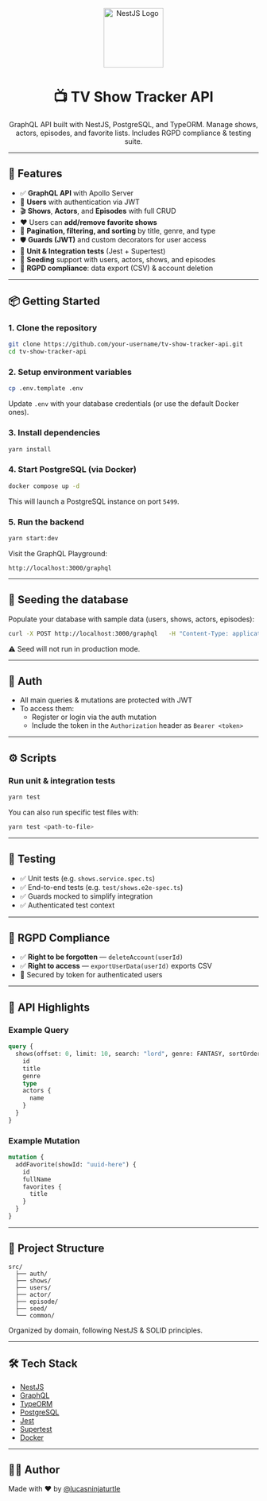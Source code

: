 <p align="center">
  <a href="https://nestjs.com/" target="_blank">
    <img src="https://nestjs.com/img/logo-small.svg" width="120" alt="NestJS Logo" />
  </a>
</p>

<h1 align="center">📺 TV Show Tracker API</h1>
<p align="center">GraphQL API built with NestJS, PostgreSQL, and TypeORM. Manage shows, actors, episodes, and favorite lists. Includes RGPD compliance & testing suite.</p>

---

## 🚀 Features

- ✅ **GraphQL API** with Apollo Server
- 👥 **Users** with authentication via JWT
- 🎬 **Shows**, **Actors**, and **Episodes** with full CRUD
- ❤️ Users can **add/remove favorite shows**
- 🔎 **Pagination, filtering, and sorting** by title, genre, and type
- 🛡️ **Guards (JWT)** and custom decorators for user access
- 🧪 **Unit & Integration tests** (Jest + Supertest)
- 🧹 **Seeding** support with users, actors, shows, and episodes
- 📄 **RGPD compliance**: data export (CSV) & account deletion

---

## 📦 Getting Started

### 1. Clone the repository

```bash
git clone https://github.com/your-username/tv-show-tracker-api.git
cd tv-show-tracker-api
```

### 2. Setup environment variables

```bash
cp .env.template .env
```

Update `.env` with your database credentials (or use the default Docker ones).

### 3. Install dependencies

```bash
yarn install
```

### 4. Start PostgreSQL (via Docker)

```bash
docker compose up -d
```

This will launch a PostgreSQL instance on port `5499`.

### 5. Run the backend

```bash
yarn start:dev
```

Visit the GraphQL Playground:

```
http://localhost:3000/graphql
```

---

## 🌱 Seeding the database

Populate your database with sample data (users, shows, actors, episodes):

```bash
curl -X POST http://localhost:3000/graphql   -H "Content-Type: application/json"   -d '{"query":"mutation { executeSeed }"}'
```

⚠️ Seed will not run in production mode.

---

## 🔐 Auth

- All main queries & mutations are protected with JWT
- To access them:
  - Register or login via the auth mutation
  - Include the token in the `Authorization` header as `Bearer <token>`

---

## ⚙️ Scripts

### Run unit & integration tests

```bash
yarn test
```

You can also run specific test files with:

```bash
yarn test <path-to-file>
```

---

## 🧪 Testing

- ✅ Unit tests (e.g. `shows.service.spec.ts`)
- ✅ End-to-end tests (e.g. `test/shows.e2e-spec.ts`)
- ✅ Guards mocked to simplify integration
- ✅ Authenticated test context

---

## 🔐 RGPD Compliance

- ✅ **Right to be forgotten** — `deleteAccount(userId)`
- ✅ **Right to access** — `exportUserData(userId)` exports CSV
- 🔐 Secured by token for authenticated users

---

## 🧭 API Highlights

### Example Query

```graphql
query {
  shows(offset: 0, limit: 10, search: "lord", genre: FANTASY, sortOrder: ASC) {
    id
    title
    genre
    type
    actors {
      name
    }
  }
}
```

### Example Mutation

```graphql
mutation {
  addFavorite(showId: "uuid-here") {
    id
    fullName
    favorites {
      title
    }
  }
}
```

---

## 📁 Project Structure

```
src/
  ├── auth/
  ├── shows/
  ├── users/
  ├── actor/
  ├── episode/
  ├── seed/
  └── common/
```

Organized by domain, following NestJS & SOLID principles.

---

## 🛠️ Tech Stack

- [NestJS](https://nestjs.com/)
- [GraphQL](https://graphql.org/)
- [TypeORM](https://typeorm.io/)
- [PostgreSQL](https://www.postgresql.org/)
- [Jest](https://jestjs.io/)
- [Supertest](https://github.com/visionmedia/supertest)
- [Docker](https://www.docker.com/)

---

## 👨‍💻 Author

Made with ❤️ by [@lucasninjaturtle](https://github.com/lucasninjaturtle)
